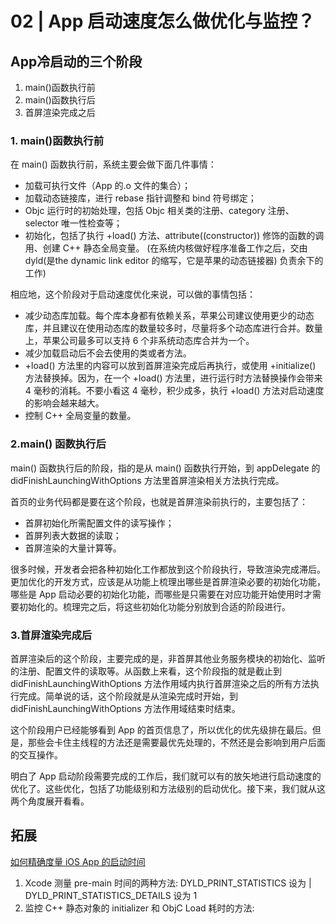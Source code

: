 # 02 | App 启动速度怎么做优化与监控？
## App冷启动的三个阶段

1. main()函数执行前 
2. main()函数执行后
3. 首屏渲染完成之后 


### 1. main()函数执行前
在 main() 函数执行前，系统主要会做下面几件事情：

+ 加载可执行文件（App 的.o 文件的集合）；
+ 加载动态链接库，进行 rebase 指针调整和 bind 符号绑定；
+ Objc 运行时的初始处理，包括 Objc 相关类的注册、category 注册、selector 唯一性检查等；
+ 初始化，包括了执行 +load() 方法、attribute((constructor)) 修饰的函数的调用、创建 C++ 静态全局变量。
(在系统内核做好程序准备工作之后，交由 dyld(是the dynamic link editor 的缩写，它是苹果的动态链接器) 负责余下的工作)

相应地，这个阶段对于启动速度优化来说，可以做的事情包括：

+ 减少动态库加载。每个库本身都有依赖关系，苹果公司建议使用更少的动态库，并且建议在使用动态库的数量较多时，尽量将多个动态库进行合并。数量上，苹果公司最多可以支持 6 个非系统动态库合并为一个。
+ 减少加载启动后不会去使用的类或者方法。
+ +load() 方法里的内容可以放到首屏渲染完成后再执行，或使用 +initialize() 方法替换掉。因为，在一个 +load() 方法里，进行运行时方法替换操作会带来 4 毫秒的消耗。不要小看这 4 毫秒，积少成多，执行 +load() 方法对启动速度的影响会越来越大。
+ 控制 C++ 全局变量的数量。

### 2.main() 函数执行后
main() 函数执行后的阶段，指的是从 main() 函数执行开始，到 appDelegate 的 didFinishLaunchingWithOptions 方法里首屏渲染相关方法执行完成。

首页的业务代码都是要在这个阶段，也就是首屏渲染前执行的，主要包括了：

+ 首屏初始化所需配置文件的读写操作；
+ 首屏列表大数据的读取；
+ 首屏渲染的大量计算等。

很多时候，开发者会把各种初始化工作都放到这个阶段执行，导致渲染完成滞后。更加优化的开发方式，应该是从功能上梳理出哪些是首屏渲染必要的初始化功能，哪些是 App 启动必要的初始化功能，而哪些是只需要在对应功能开始使用时才需要初始化的。梳理完之后，将这些初始化功能分别放到合适的阶段进行。

### 3.首屏渲染完成后
首屏渲染后的这个阶段，主要完成的是，非首屏其他业务服务模块的初始化、监听的注册、配置文件的读取等。从函数上来看，这个阶段指的就是截止到 didFinishLaunchingWithOptions 方法作用域内执行首屏渲染之后的所有方法执行完成。简单说的话，这个阶段就是从渲染完成时开始，到 didFinishLaunchingWithOptions 方法作用域结束时结束。

这个阶段用户已经能够看到 App 的首页信息了，所以优化的优先级排在最后。但是，那些会卡住主线程的方法还是需要最优先处理的，不然还是会影响到用户后面的交互操作。

明白了 App 启动阶段需要完成的工作后，我们就可以有的放矢地进行启动速度的优化了。这些优化，包括了功能级别和方法级别的启动优化。接下来，我们就从这两个角度展开看看。




## 拓展
[如何精确度量 iOS App 的启动时间](https://www.jianshu.com/p/c14987eee107)
1. Xcode 测量 pre-main 时间的两种方法: DYLD_PRINT_STATISTICS 设为 | DYLD_PRINT_STATISTICS_DETAILS 设为 1 
2. 监控 C++ 静态对象的 initializer 和 ObjC Load 耗时的方法: 
